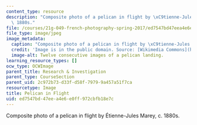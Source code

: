 ```yaml
---
content_type: resource
description: "Composite photo of a pelican in flight by \xC9tienne-Jules Marey, c.\
  \ 1880s."
file: /courses/21g-049-french-photography-spring-2017/ed7547bd47eea4e6e0ff972cbfb18e7c_7.Research_Pelican.jpg
file_type: image/jpeg
image_metadata:
  caption: "Composite photo of a pelican in flight by \xC9tienne-Jules Marey, c. 1880s."
  credit: 'Image is in the public domain. Source: [Wikimedia Commons](https://commons.wikimedia.org/wiki/File:Marey_-_birds.jpg).'
  image-alt: Twelve consecutive images of a pelican landing.
learning_resource_types: []
ocw_type: OCWImage
parent_title: Research & Investigation
parent_type: CourseSection
parent_uid: 2c972b73-d33f-d58f-7979-9a457a51f7ca
resourcetype: Image
title: Pelican in Flight
uid: ed7547bd-47ee-a4e6-e0ff-972cbfb18e7c
---
```

Composite photo of a pelican in flight by Étienne-Jules Marey, c. 1880s.

